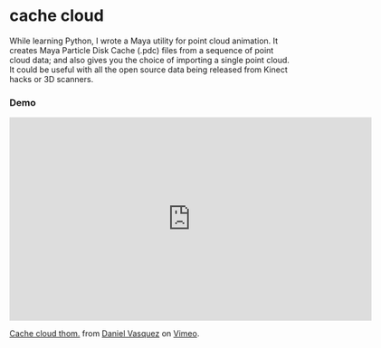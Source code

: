 # cache cloud

While learning Python, I wrote a Maya utility for point cloud animation. It creates Maya Particle Disk Cache (.pdc) files from a sequence of point cloud data; and also gives you the choice of importing a single point cloud. It could be useful with all the open source data being released from Kinect hacks or 3D scanners.

### Demo

<div>
<iframe src="https://player.vimeo.com/video/21473278?h=67dc9adac1" width="640" height="360" frameborder="0" allow="autoplay; fullscreen; picture-in-picture" allowfullscreen></iframe>
<p><a href="https://vimeo.com/21473278">Cache cloud thom.</a> from <a href="https://vimeo.com/danielvasquez">Daniel Vasquez</a> on <a href="https://vimeo.com">Vimeo</a>.</p>
</div>

